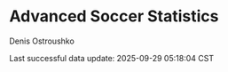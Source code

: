 # Advanced Soccer Statistics
Denis Ostroushko

<!-- gfm -->

Last successful data update: 2025-09-29 05:18:04 CST
